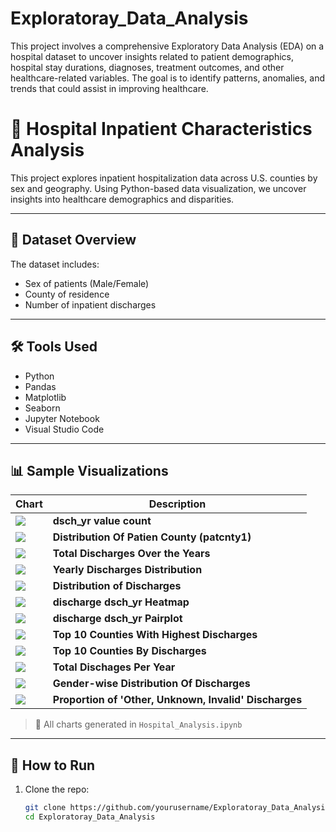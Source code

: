 # Exploratoray_Data_Analysis
This project involves a comprehensive Exploratory Data Analysis (EDA) on a hospital dataset to uncover insights related to patient demographics, hospital stay durations, diagnoses, treatment outcomes, and other healthcare-related variables. The goal is to identify patterns, anomalies, and trends that could assist in improving healthcare.

# 🏥 Hospital Inpatient Characteristics Analysis

This project explores inpatient hospitalization data across U.S. counties by sex and geography. Using Python-based data visualization, we uncover insights into healthcare demographics and disparities.

---

## 📁 Dataset Overview

The dataset includes:
- Sex of patients (Male/Female)
- County of residence
- Number of inpatient discharges

---

## 🛠️ Tools Used

- Python
- Pandas
- Matplotlib
- Seaborn
- Jupyter Notebook
- Visual Studio Code

---

## 📊 Sample Visualizations

| Chart | Description |
|-------|-------------|
| ![](output.png) | **dsch_yr value count** |
| ![](output1.png) | **Distribution Of Patien County (patcnty1)** |
| ![](output2.png) | **Total Discharges Over the Years** |
| ![](output3.png) | **Yearly Discharges Distribution** |
| ![](output4.png) | **Distribution of Discharges** |
| ![](output5.png) | **discharge dsch_yr Heatmap** |
| ![](output6.png) | **discharge dsch_yr Pairplot** |
| ![](output7.png) | **Top 10 Counties With Highest Discharges** |
| ![](output8.png) | **Top 10 Counties By Discharges** |
| ![](output9.png) | **Total Dischages Per Year** |
| ![](output10.png) | **Gender-wise Distribution Of Discharges** |
| ![](output11.png) | **Proportion of 'Other, Unknown, Invalid' Discharges** |

> 📌 All charts generated in `Hospital_Analysis.ipynb`

---

## 🚀 How to Run

1. Clone the repo:
   ```bash
   git clone https://github.com/yourusername/Exploratoray_Data_Analysis.git
   cd Exploratoray_Data_Analysis
